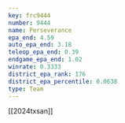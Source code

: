 ```yaml
---
key: frc9444
number: 9444
name: Perseverance
epa_end: 4.59
auto_epa_end: 3.18
teleop_epa_end: 0.39
endgame_epa_end: 1.02
winrate: 0.3333
district_epa_rank: 176
district_epa_percentile: 0.0638
type: Team
---
```

[[2024txsan]]
